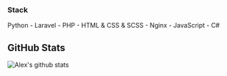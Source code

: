 ### Stack
Python - Laravel - PHP - 
HTML & CSS & SCSS - 
Nginx - 
JavaScript - C#

<!--
## Get in touch
- Personal site: 
- Telegram: 
- Twitter: 
-->

## GitHub Stats
![Alex's github stats](https://github-readme-stats.vercel.app/api?username=zchk0&show_icons=true&theme=default)

<!--
**zchk0/zchk0** is a ✨ _special_ ✨ repository because its `README.md` (this file) appears on your GitHub profile.

Here are some ideas to get you started:

- 🔭 I’m currently working on ...
- 🌱 I’m currently learning ...
- 👯 I’m looking to collaborate on ...
- 🤔 I’m looking for help with ...
- 💬 Ask me about ...
- 📫 How to reach me: ...
- 😄 Pronouns: ...
- ⚡ Fun fact: ...
-->

<!--
- Webpack
- JavaScript & TypeScript 
- HTML5
-->
